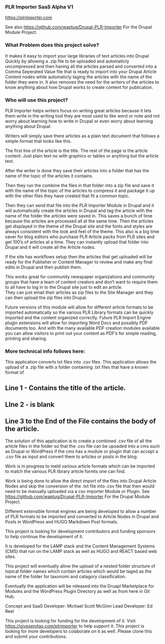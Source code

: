 ### PLR Importer SaaS Alpha V1
https://plrimporter.com

See also https://github.com/waptug/Drupal-PLR-Importer For the Drupal Module Project.

### What Problem does this project solve?
It makes it easy to import your large libraries of text articles into Drupal Quickly by allowing a .zip file to be uploaded and automaticly
uncompressed and then having all the articles parsed and converted into a Comma Seperated Value file that is ready to import into
your Drupal Article Content nodes while automaticly taging the articles with the name of
the folder they were in.  It also removes the need for the writers of the articles to know anything about how Drupal works to create content 
for publication.

### Who will use this project?

PLR Importer helps writers focus on writing great articles because it lets them write in the writing tool they are most used to
like word or note and not worry about learning how to write in Drupal or even worry about learning anything about Drupal.

Writers will simply save there articles as a plain text document that follows a simple format that looks like this.

The first line of the article is the title.
The rest of the page is the article content. Just plain text no with graphics or tables or anything but the article text.

After the writer is done they save their articles into a folder that has the name of the topic of the articles it contains.

Then they run the combine the files in that folder into a zip file and save it with the name of the topic of the articles 
to compress it and package it up with the other files they have created that fit a common topic.  

Then they can send that file into the PLR Importer Module in Drupal and it will automatically create the articles in Drupal and tag
the article with the name of the folder the articles were saved in.  This saves a bunch of time because the articles are processed all at the same time. 
Then the articles get displayed in the theme of the Drupal site and the fonts and styles are always consistent with the look and feel of the theme.
This also is a big time saver for blog editors who purchase PLR Article packs from PLR sites and get 100’s of articles at a time.   They can instantly
upload that folder into Drupal and it will create all the Article nodes.  

If the site has workflows setup then the articles that get uploaded will be ready for the Publisher or Content Manager to review and make any final edits 
in Drupal and then publish them.

This works great for community newspaper organizations and community groups that have a team of content creators and don’t want to 
require them to all have to log in to the Drupal site just to edit an article.  
They can just email their articles as zip files to the Site Manager and they can then upload the zip files into Drupal. 

Future versions of this module will allow for different article formats to be imported automatically so the various PLR Library formats can be quickly 
imported and the content organized correctly.
Future PLR Import Engine plugin extensions will allow for importing Word Docs and possibly PDF documents too.
And with the many available PDF creation modules available you can allow visitors to print out your content as PDF’s for simple reading, printing and 
sharing.

### More technical info follows here:


This application converts txt files into .csv files.
This application allows the upload of a .zip file with a folder containing .txt files that have a known format of 

## Line 1 - Contains the title of the article.
## LIne 2 - is blank
## Line 3 to the End of the File contains the body of the article.

The solution of this application is to create a combined .csv file of all the article files in the folder so that 
the .csv file can be upoaded into a cms such as Drupal or WordPress if the cms has a module or plugin that can accept a .csv file as 
input and convert them to articles or posts in the blog.

Work is in progress to meld various article formats which can be imported to match the various PLR library article formts one can find.


Work is being done to allow the direct import of the files into Drupal Article Nodes and skip the conversion of the .txt file into .csv file that then 
would need to be manually uploaded via a csv importer Module or Plugin.
See https://github.com/waptug/Drupal-PLR-Importer For the Drupal Module Project.

Different extensible format engines are being developed to allow a number of PLR formats to be imported and converted to Article Nodes in Drupal and Posts 
in WordPress and HUGO Markdown Post formats.

This project is looking for development contributors and funding sponsors to help continue the development of it.

It is developed for the LAMP stack and the Content Management Systems (CMS) that run on the LAMP stack as well as HUGO and REACT based web sites.

This project will eventually allow the upload of a nested folder structure of topical folder names which contain articles which would be taged as the name 
of the folder for taxonomi and catagory classification.

Eventually the application will be released into the Druapl Marketplace for Modules and the WordPress Plugin Directory as well as from here in Git Hub.

Concept and SaaS Developer: Michael Scott McGinn
Lead Developer: Ed Reel

This project is looking for funding for the development of it. Visit https://givesendgo.com/plrimporter to help support it.
This project is looking for more developers to colaborate on it as well. Please clone this and submit your contributions.

